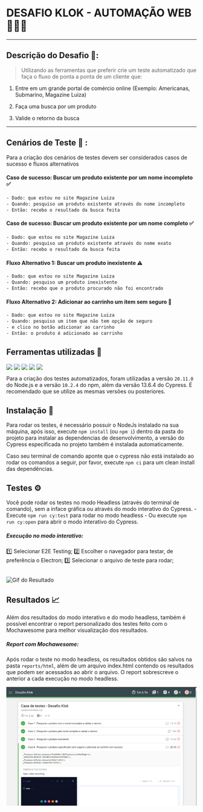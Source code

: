 # DESAFIO KLOK - AUTOMAÇÃO WEB 👨🏽‍💻
------------------
## Descrição do Desafio 📖:  
> Utilizando as ferramentas que preferir crie um teste automatizado que faça o fluxo de ponta a ponta de um cliente que:

1. Entre em um grande portal de comércio online (Exemplo: Americanas, Submarino, Magazine Luiza)

2. Faça uma busca por um produto
3. Valide o retorno da busca


---

## Cenários de Teste 💼 :
Para a criação dos cenários de testes devem ser considerados casos de sucesso e fluxos alternativos
#### Caso de sucesso: Buscar um produto existente por um nome incompleto ✅
    - Dado: que estou no site Magazine Luiza
    - Quando: pesquiso um produto existente através do nome incompleto
    - Então: recebo o resultado da busca feita

#### Caso de sucesso: Buscar um produto existente por um nome completo ✅
    - Dado: que estou no site Magazine Luiza
    - Quando: pesquiso um produto existente através do nome exato
    - Então: recebo o resultado da busca feita

#### Fluxo Alternativo 1: Buscar um produto inexistente ⚠️
    - Dado: que estou no site Magazine Luiza
    - Quando: pesquiso um produto inexistente
    - Então: recebo que o produto procurado não foi encontrado

#### Fluxo Alternativo 2: Adicionar ao carrinho um item sem seguro 🛒
    - Dado: que estou no site Magazine Luiza
    - Quando: pesquiso um item que não tem opção de seguro
    - e clico no botão adicionar ao carrinho
    - Então: o produto é adicionado ao carrinho


## Ferramentas utilizadas 🔧  

<div style="display: inline_block">
  <img align="center" height="30" widith="40" src="https://img.shields.io/badge/-cypress-%23E5E5E5?style=for-the-badge&logo=cypress&logoColor=058a5e" />
    <img align="center" height="30" widith="40" src="https://img.shields.io/badge/node.js-6DA55F?style=for-the-badge&logo=node.js&logoColor=white" />
    <img align="center" height="30" widith="40" src="https://img.shields.io/badge/NPM-%23000000.svg?style=for-the-badge&logo=npm&logoColor=white" />
  <img align="center" height="30" widith="40" src="https://img.shields.io/badge/javascript-%23323330.svg?style=for-the-badge&logo=javascript&logoColor=%23F7DF1E" />
  <img align="center" height="30" widith="40" src="https://camo.githubusercontent.com/bd3f4c518874c979bd4c149990871bdd7d2d6783b13cea27c9e0e40164c4fe54/68747470733a2f2f696d672e736869656c64732e696f2f62616467652f2d6d6f6368617765736f6d652d2532333844363734383f7374796c653d666f722d7468652d6261646765266c6f676f3d6d6f636861266c6f676f436f6c6f723d7768697465" />
</div>


 Para a criação dos testes automatizados, foram utilizadas a versão `20.11.0` do Node.js e a versão `10.2.4` do npm, além da versão 13.6.4 do Cypress. É recomendado que se utilize as mesmas versões ou posteriores.

## Instalação 🔧

Para rodar os testes, é necessário possuir o NodeJs instalado na sua máquina, após isso, execute `npm install` (ou `npm i`) dentro da pasta do projeto para instalar as dependencias de desenvolvimento, a versão do Cypress especificada no projeto também é instalada automaticamente.

Caso seu terminal de comando aponte que o cypress não está instalado ao rodar os comandos a seguir, por favor, execute `npm ci` para um clean install das dependências.

## Testes ⚙️

Você pode rodar os testes  no modo Headless (através do terminal de comando), sem a inface gráfica ou através do modo interativo do Cypress.
    - Execute `npm run cy:test` para rodar no modo headless 
    - Ou execute `npm run cy:open` para abrir o modo interativo do Cypress.

##### Execução no modo interativo:

1️⃣ Selecionar E2E Testing;
2️⃣ Escolher o navegador para testar, de preferência o Electron;
3️⃣ Selecionar o arquivo de teste para rodar;

## 
<img  alt="Gif do Resultado" width="700" src="https://github.com/gustavopaixa1/Desafio-Klok/blob/main/resultado.gif?raw=true">


## Resultados 📈
Além dos resultados do modo interativo e do modo headless, também é possível encontrar o report personalizado dos testes feito com o Mochawesome para melhor visualização dos resultados.


##### Report com Mochawesome:
Após rodar o teste no modo headless, os resultados obtidos são salvos na pasta `reports/html`, além de um arquivo index.html contendo os resultados que podem ser acessados ao abrir o arquivo. O report sobrescreve o anterior a cada execução no modo headless.

<img src="resultado.png" alt="Texto Alternativo" width="700">


    